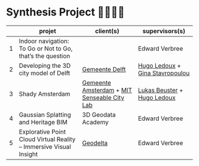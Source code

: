 

# Synthesis Project 👩‍🔧👨‍🔧




|    | projet | client(s) | supervisors(s) | 
|----|--------|-----------|----------------|
| 1  | Indoor navigation: To Go or Not to Go, that’s the question | | Edward Verbree |
| 2  | Developing the 3D city model of Delft | [Gemeente Delft](https://delft.nl) | [Hugo Ledoux](https://3d.bk.tudelft.nl/hledoux) + [Gina Stavropoulou](https://3d.bk.tudelft.nl/gstavropoulou/) |
| 3  | Shady Amsterdam | [Gemeente Amsterdam](https://amsterdam.nl) + [MIT Senseable City Lab](https://senseable.mit.edu/) | [Lukas Beuster](https://3d.bk.tudelft.nl/lbeuster) + [Hugo Ledoux](https://3d.bk.tudelft.nl/hledoux) |
| 4  | Gaussian Splatting and Heritage BIM | 3D Geodata Academy | Edward Verbree |
| 5  | Explorative Point Cloud Virtual Reality – Immersive Visual Insight | [Geodelta](https://www.geodelta.com/en) | Edward Verbree |
